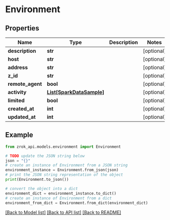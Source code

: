 # Environment


## Properties

Name | Type | Description | Notes
------------ | ------------- | ------------- | -------------
**description** | **str** |  | [optional] 
**host** | **str** |  | [optional] 
**address** | **str** |  | [optional] 
**z_id** | **str** |  | [optional] 
**remote_agent** | **bool** |  | [optional] 
**activity** | [**List[SparkDataSample]**](SparkDataSample.md) |  | [optional] 
**limited** | **bool** |  | [optional] 
**created_at** | **int** |  | [optional] 
**updated_at** | **int** |  | [optional] 

## Example

```python
from zrok_api.models.environment import Environment

# TODO update the JSON string below
json = "{}"
# create an instance of Environment from a JSON string
environment_instance = Environment.from_json(json)
# print the JSON string representation of the object
print(Environment.to_json())

# convert the object into a dict
environment_dict = environment_instance.to_dict()
# create an instance of Environment from a dict
environment_from_dict = Environment.from_dict(environment_dict)
```
[[Back to Model list]](../README.md#documentation-for-models) [[Back to API list]](../README.md#documentation-for-api-endpoints) [[Back to README]](../README.md)


